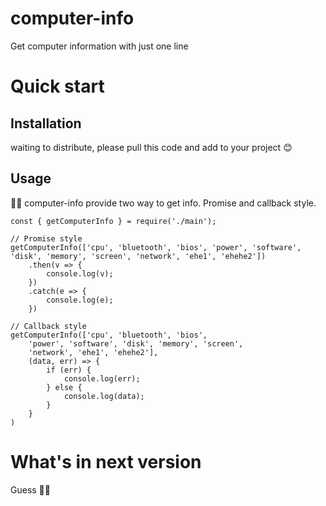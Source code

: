 # computer-info
Get computer information with just one line
# Quick start
## Installation
waiting to distribute, please pull this code and add to your project :blush:
## Usage
:purple_heart::purple_heart: computer-info provide two way to get info. Promise and callback style.
```
const { getComputerInfo } = require('./main');
```
```
// Promise style
getComputerInfo(['cpu', 'bluetooth', 'bios', 'power', 'software', 'disk', 'memory', 'screen', 'network', 'ehe1', 'ehehe2'])
    .then(v => {
        console.log(v);
    })
    .catch(e => {
        console.log(e);
    })

// Callback style
getComputerInfo(['cpu', 'bluetooth', 'bios',
    'power', 'software', 'disk', 'memory', 'screen',
    'network', 'ehe1', 'ehehe2'],
    (data, err) => {
        if (err) {
            console.log(err);
        } else {
            console.log(data);
        }
    }
)
```
# What's in next version
Guess :eyes::eyes:
